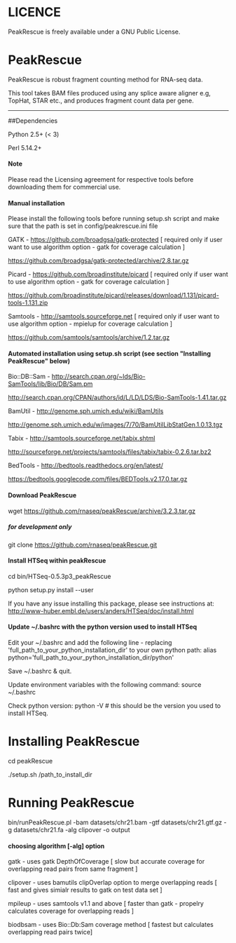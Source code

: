 LICENCE
=======

PeakRescue is freely available under a GNU Public License.

PeakRescue
===========

PeakRescue is robust fragment counting method for RNA-seq data.

This tool takes BAM files produced using any splice aware aligner e.g, TopHat, STAR etc., and  produces fragment count data per gene. 

---

##Dependencies

Python 2.5+ (< 3)

Perl 5.14.2+


#### Note

Please read the Licensing agreement for respective tools before downloading them for commercial use.

#### Manual installation

Please install the following tools before running setup.sh script and make sure that the path is set in config/peakrescue.ini file 

GATK - https://github.com/broadgsa/gatk-protected [ required only if user want to use algorithm option - gatk for coverage calculation ] 

https://github.com/broadgsa/gatk-protected/archive/2.8.tar.gz

Picard - https://github.com/broadinstitute/picard [ required only if user want to use algorithm option - gatk for coverage calculation ] 

https://github.com/broadinstitute/picard/releases/download/1.131/picard-tools-1.131.zip

Samtools - http://samtools.sourceforge.net [ required only if user want to use algorithm option - mpielup for coverage calculation ]

https://github.com/samtools/samtools/archive/1.2.tar.gz

#### Automated installation using setup.sh script (see section "Installing PeakRescue" below)

Bio::DB::Sam - http://search.cpan.org/~lds/Bio-SamTools/lib/Bio/DB/Sam.pm 

http://search.cpan.org/CPAN/authors/id/L/LD/LDS/Bio-SamTools-1.41.tar.gz

BamUtil - http://genome.sph.umich.edu/wiki/BamUtils 

http://genome.sph.umich.edu/w/images/7/70/BamUtilLibStatGen.1.0.13.tgz

Tabix - http://samtools.sourceforge.net/tabix.shtml 

http://sourceforge.net/projects/samtools/files/tabix/tabix-0.2.6.tar.bz2

BedTools - http://bedtools.readthedocs.org/en/latest/

https://bedtools.googlecode.com/files/BEDTools.v2.17.0.tar.gz


#### Download PeakRescue

wget https://github.com/rnaseq/peakRescue/archive/3.2.3.tar.gz

##### for development only 
git clone https://github.com/rnaseq/peakRescue.git


#### Install HTSeq within peakRescue

cd bin/HTSeq-0.5.3p3_peakRescue

python setup.py install --user

If you have any issue installing this package, please see instructions at: http://www-huber.embl.de/users/anders/HTSeq/doc/install.html

#### Update ~/.bashrc with the python version used to install HTSeq

Edit your ~/.bashrc and add the following line - replacing 'full_path_to_your_python_installation_dir' to your own python path: alias python='full_path_to_your_python_installation_dir/python'

Save ~/.bashrc & quit.

Update environment variables with the following command: source ~/.bashrc

Check python version: python -V # this should be the version you used to install HTSeq.


# Installing PeakRescue

cd peakRescue

./setup.sh  /path_to_install_dir

# Running PeakRescue

bin/runPeakRescue.pl -bam datasets/chr21.bam -gtf datasets/chr21.gtf.gz -g datasets/chr21.fa -alg clipover -o output

#### choosing algorithm [-alg] option

gatk - uses gatk DepthOfCoverage [ slow but accurate coverage for overlapping read pairs from same fragment ]

clipover - uses bamutils clipOverlap option to merge overlapping reads [ fast and gives simialr results to gatk on test data set ]

mpileup - uses samtools v1.1 and above [ faster than gatk - propelry calculates coverage for overlapping reads ]

biodbsam - uses Bio::Db:Sam coverage method [ fastest but calculates overlapping read pairs twice] 

